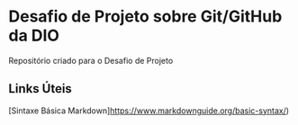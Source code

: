# Desafio de Projeto sobre Git/GitHub da DIO
Repositório criado para o Desafio de Projeto

## Links Úteis
[Sintaxe Básica Markdown]https://www.markdownguide.org/basic-syntax/)
